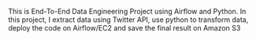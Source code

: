 This is End-To-End Data Engineering Project using Airflow and Python. In this project, I extract data using Twitter API, use python to transform data, deploy the code on Airflow/EC2 and save the final result on Amazon S3
